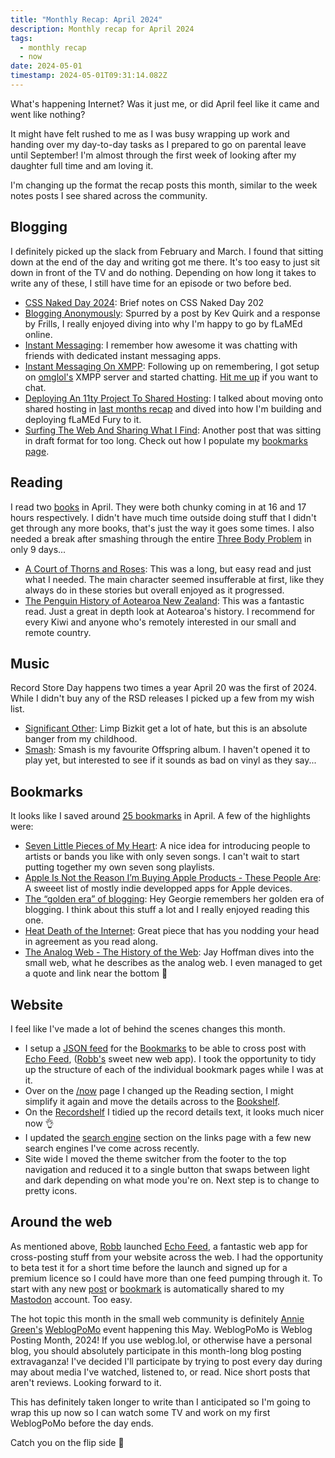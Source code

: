 ```yaml
---
title: "Monthly Recap: April 2024"
description: Monthly recap for April 2024
tags:
  - monthly recap
  - now
date: 2024-05-01
timestamp: 2024-05-01T09:31:14.082Z
---
```


What's happening Internet? Was it just me, or did April feel like it came and went like nothing?

It might have felt rushed to me as I was busy wrapping up work and handing over my day-to-day tasks as I prepared to go on parental leave until September! I'm almost through the first week of looking after my daughter full time and am loving it.

I'm changing up the format the recap posts this month, similar to the week notes posts I see shared across the community.

## Blogging

I definitely picked up the slack from February and March. I found that sitting down at the end of the day and writing got me there. It's too easy to just sit down in front of the TV and do nothing. Depending on how long it takes to write any of these, I still have time for an episode or two before bed.

- [CSS Naked Day 2024](/posts/css-naked-day-2024/): Brief notes on CSS Naked Day 202
- [Blogging Anonymously](/posts/blogging-anonymously/): Spurred by a post by Kev Quirk and a response by Frills, I really enjoyed diving into why I'm happy to go by fLaMEd online.
- [Instant Messaging](/posts/instant-messaging/): I remember how awesome it was chatting with friends with dedicated instant messaging apps.
- [Instant Messaging On XMPP](/posts/instant-messaging-on-xmpp/): Following up on remembering, I got setup on [omglol's](https://omg.lol) XMPP server and started chatting. [Hit me up](xmp:flamed@omg.lol) if you want to chat.
- [Deploying An 11ty Project To Shared Hosting](/posts/deploying-an-11ty-project-to-shared-hosting/): I talked about moving onto shared hosting in [last months recap](/posts/monthly-recap-march-2024/) and dived into how I'm building and deploying fLaMEd Fury to it.
- [Surfing The Web And Sharing What I Find](/posts/surfing-the-web-and-sharing-what-i-find/): Another post that was sitting in draft format for too long. Check out how I populate my [bookmarks page](/bookmarks/).

## Reading

I read two [books](/bookshelf/) in April. They were both chunky coming in at 16 and 17 hours respectively. I didn't have much time outside doing stuff that I didn't get through any more books, that's just the way it goes some times. I also needed a break after smashing through the entire [Three Body Problem](https://bookhub.co.nz/p/the-three-body-problem) in only 9 days...

- [A Court of Thorns and Roses](https://bookhub.co.nz/p/a-court-of-thorns-and-roses-1-1851049): This was a long, but easy read and just what I needed. The main character seemed insufferable at first, like they always do in these stories but overall enjoyed as it progressed.
- [The Penguin History of Aotearoa New Zealand](https://bookhub.co.nz/p/the-penguin-history-of-new-zealand-2598273?): This was a fantastic read. Just a great in depth look at Aotearoa's history. I recommend for every Kiwi and anyone who's remotely interested in our small and remote country.

## Music

Record Store Day happens two times a year April 20 was the first of 2024. While I didn't buy any of the RSD releases I picked up a few from my wish list.

- [Significant Other](/recordshelf/#significant-other): Limp Bizkit get a lot of hate, but this is an absolute banger from my childhood.
- [Smash](/recordshelf/#smash): Smash is my favourite Offspring album. I haven't opened it to play yet, but interested to see if it sounds as bad on vinyl as they say...

## Bookmarks

It looks like I saved around [25 bookmarks](/bookmarks/) in April. A few of the highlights were:

- [Seven Little Pieces of My Heart](https://merlin.ghost.io/gentle-introductions/):  A nice idea for introducing people to artists or bands you like with only seven songs. I can't wait to start putting together my own seven song playlists.
- [Apple Is Not the Reason I’m Buying Apple Products - These People Are](https://havn.blog/2024/03/07/no-apple-youre.html): A sweeet list of mostly indie developped apps for Apple devices.
- [The “golden era” of blogging](https://hey.georgie.nu/golden-era-blogging/): Hey Georgie remembers her golden era of blogging. I think about this stuff a lot and I really enjoyed reading this one.
- [Heat Death of the Internet](https://www.takahe.org.nz/heat-death-of-the-internet): Great piece that has you nodding your head in agreement as you read along.
- [The Analog Web - The History of the Web](https://thehistoryoftheweb.com/the-analog-web/): Jay Hoffman dives into the small web, what he describes as the analog web. I even managed to get a quote and link near the bottom 🙌

## Website

I feel like I've made a lot of behind the scenes changes this month.

* I setup a [JSON feed](/bookmarks-feed.json) for the [Bookmarks](/bookmarks/) to be able to cross post with [Echo Feed](https://echofeed.app), ([Robb's](https://rknight.me/) sweet new web app). I took the opportunity to tidy up the structure of each of the individual bookmark pages while I was at it.
* Over on the [/now](/now/) page I changed up the Reading section, I might simplify it again and move the details across to the [Bookshelf](/bookshelf/).
* On the [Recordshelf](/recordshelf/) I tidied up the record details text, it looks much nicer now 👌
* I updated the [search engine](/links/#search) section on the links page with a few new search engines I've come across recently.
* Site wide I moved the theme switcher from the footer to the top navigation and reduced it to a single button that swaps between light and dark depending on what mode you're on. Next step is to change to pretty icons.

## Around the web

As mentioned above, [Robb](https://rknight.me/) launched [Echo Feed](https://echofeed.app), a fantastic web app for cross-posting stuff from your website across the web. I had the opportunity to beta test it for a short time before the launch and signed up for a premium licence so I could have more than one feed pumping through it. To start with any new [post](/posts/) or [bookmark](/bookmarks/) is automatically shared to my [Mastodon](https://social.lol/@flamed/) account. Too easy.

The hot topic this month in the small web community is definitely [Annie Green's](https://omg.anniegreens.lol/) [WeblogPoMo](https://weblog.anniegreens.lol/weblog-posting-month-2024) event happening this May. WeblogPoMo is Weblog Posting Month, 2024! If you use weblog.lol, or otherwise have a  personal blog, you should absolutely participate in this month-long blog posting extravaganza! I've decided I'll participate by trying to post every day during may about media I've watched, listened to, or read. Nice short posts that aren't reviews. Looking forward to it.

This has definitely taken longer to write than I anticipated so I'm going to wrap this up now so I can watch some TV and work on my first WeblogPoMo before the day ends.

Catch you on the flip side 🤙